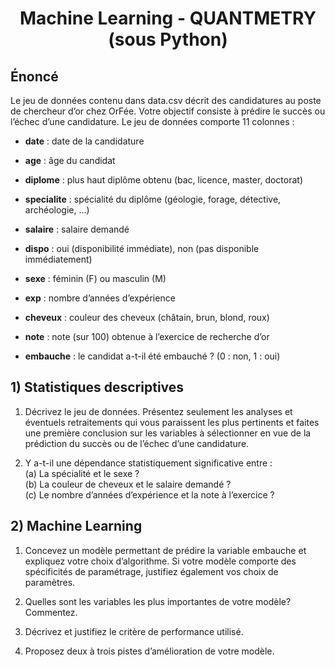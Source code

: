<h1 align="center">Machine Learning - QUANTMETRY (sous Python)</h1>

## Énoncé

Le jeu de données contenu dans data.csv décrit des candidatures au poste de chercheur d’or chez OrFée. Votre objectif consiste à prédire le succès ou l’échec d’une candidature. Le jeu de données comporte 11 colonnes :

-   **date** : date de la candidature

-   **age** : âge du candidat

-   **diplome** : plus haut diplôme obtenu (bac, licence, master, doctorat)

-   **specialite** : spécialité du diplôme (géologie, forage, détective, archéologie, ...)

-   **salaire** : salaire demandé

-   **dispo** : oui (disponibilité immédiate), non (pas disponible immédiatement)

-   **sexe** : féminin (F) ou masculin (M)

-   **exp** : nombre d’années d’expérience

-   **cheveux** : couleur des cheveux (châtain, brun, blond, roux)

-   **note** : note (sur 100) obtenue à l’exercice de recherche d’or

-   **embauche** : le candidat a-t-il été embauché ? (0 : non, 1 : oui)

## 1) Statistiques descriptives

1. Décrivez le jeu de données. Présentez seulement les analyses et éventuels retraitements qui vous paraissent les plus pertinents et faites une première conclusion sur les variables à sélectionner en vue de la prédiction du succès ou de l’échec d’une candidature.

2. Y a-t-il une dépendance statistiquement significative entre :  
(a) La spécialité et le sexe ?  
(b) La couleur de cheveux et le salaire demandé ?  
(c) Le nombre d’années d’expérience et la note à l’exercice ?

## 2) Machine Learning

1. Concevez un modèle permettant de prédire la variable embauche et expliquez votre choix d’algorithme. Si votre modèle comporte des spécificités de paramétrage, justifiez également vos choix de paramètres.

2. Quelles sont les variables les plus importantes de votre modèle? Commentez.

3. Décrivez et justifiez le critère de performance utilisé.

4. Proposez deux à trois pistes d’amélioration de votre modèle.

